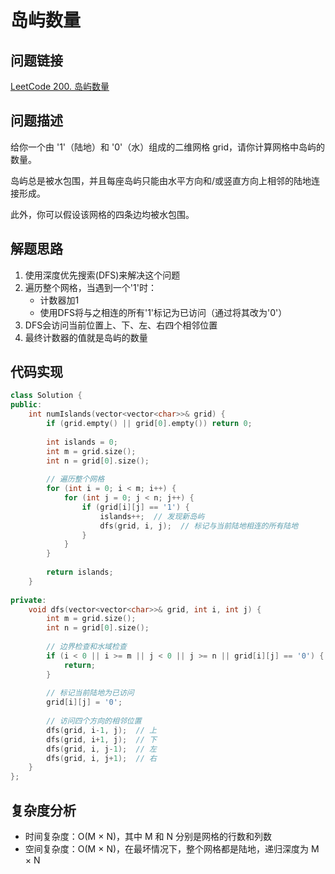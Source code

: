 # 岛屿数量

## 问题链接
[LeetCode 200. 岛屿数量](https://leetcode.com/problems/number-of-islands/)

## 问题描述
给你一个由 '1'（陆地）和 '0'（水）组成的二维网格 grid，请你计算网格中岛屿的数量。

岛屿总是被水包围，并且每座岛屿只能由水平方向和/或竖直方向上相邻的陆地连接形成。

此外，你可以假设该网格的四条边均被水包围。

## 解题思路
1. 使用深度优先搜索(DFS)来解决这个问题
2. 遍历整个网格，当遇到一个'1'时：
   - 计数器加1
   - 使用DFS将与之相连的所有'1'标记为已访问（通过将其改为'0'）
3. DFS会访问当前位置上、下、左、右四个相邻位置
4. 最终计数器的值就是岛屿的数量

## 代码实现
```cpp
class Solution {
public:
    int numIslands(vector<vector<char>>& grid) {
        if (grid.empty() || grid[0].empty()) return 0;
        
        int islands = 0;
        int m = grid.size();
        int n = grid[0].size();
        
        // 遍历整个网格
        for (int i = 0; i < m; i++) {
            for (int j = 0; j < n; j++) {
                if (grid[i][j] == '1') {
                    islands++;  // 发现新岛屿
                    dfs(grid, i, j);  // 标记与当前陆地相连的所有陆地
                }
            }
        }
        
        return islands;
    }
    
private:
    void dfs(vector<vector<char>>& grid, int i, int j) {
        int m = grid.size();
        int n = grid[0].size();
        
        // 边界检查和水域检查
        if (i < 0 || i >= m || j < 0 || j >= n || grid[i][j] == '0') {
            return;
        }
        
        // 标记当前陆地为已访问
        grid[i][j] = '0';
        
        // 访问四个方向的相邻位置
        dfs(grid, i-1, j);  // 上
        dfs(grid, i+1, j);  // 下
        dfs(grid, i, j-1);  // 左
        dfs(grid, i, j+1);  // 右
    }
};
```

## 复杂度分析
- 时间复杂度：O(M × N)，其中 M 和 N 分别是网格的行数和列数
- 空间复杂度：O(M × N)，在最坏情况下，整个网格都是陆地，递归深度为 M × N
